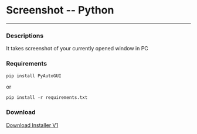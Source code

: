 # Screenshot -- Python
---------------------------------------------------------------------------------------------------
### Descriptions
It takes screenshot of your currently opened window in PC
### Requirements
````python
pip install PyAutoGUI
````
or
````
pip install -r requirements.txt
````
### Download
[Download Installer V1](Distribution/v1/ScreenCaptureInstallerv100.exe)
